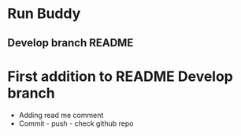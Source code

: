 # Run Buddy

## Develop branch README

# First addition to README Develop branch
* Adding read me comment
* Commit - push - check github repo